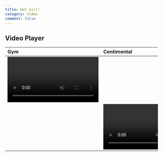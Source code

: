```yaml
---
title: Hot Girl!
category: Video
comment: false
---
```


## Video Player
| Gym  | Centimental |
| :--- | :---------- |
| <video width="300" preload="none" autoplay="" muted="" loop="" playsinline="" webkit-playsinline="">
  <source src="//cloud.video.alibaba.com/play/u/2153292369/p/1/e/6/t/1/d/hd/234422154401.mp4"></video> | <video width="300" preload="none" autoplay="" muted="" loop="" playsinline="" webkit-playsinline=""><source src="{{site.url}}{{site.baseurl}}/src/assets/img/h264.mp4"></video> |
